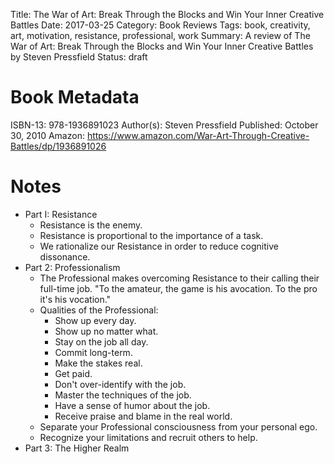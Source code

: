 Title: The War of Art: Break Through the Blocks and Win Your Inner Creative Battles
Date: 2017-03-25
Category: Book Reviews
Tags: book, creativity, art, motivation, resistance, professional, work
Summary: A review of The War of Art: Break Through the Blocks and Win Your Inner Creative Battles by Steven Pressfield
Status: draft

# Book Metadata
ISBN-13: 978-1936891023
Author(s): Steven Pressfield
Published: October 30, 2010
Amazon: https://www.amazon.com/War-Art-Through-Creative-Battles/dp/1936891026

# Notes
* Part I: Resistance
    * Resistance is the enemy.
    * Resistance is proportional to the importance of a task.
    * We rationalize our Resistance in order to reduce cognitive dissonance.
* Part 2: Professionalism
    * The Professional makes overcoming Resistance to their calling their full-time job. "To the amateur, the game is his avocation. To the pro it's his vocation."
    * Qualities of the Professional:
        * Show up every day.
        * Show up no matter what.
        * Stay on the job all day.
        * Commit long-term.
        * Make the stakes real.
        * Get paid.
        * Don't over-identify with the job.
        * Master the techniques of the job.
        * Have a sense of humor about the job.
        * Receive praise and blame in the real world.
    * Separate your Professional consciousness from your personal ego.
    * Recognize your limitations and recruit others to help.
* Part 3: The Higher Realm
